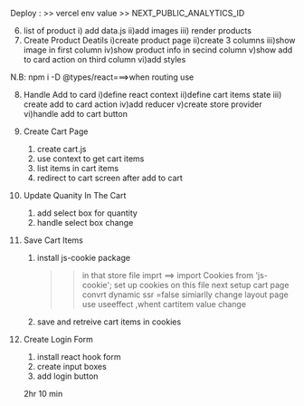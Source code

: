 Deploy : >> vercel env value
         >> NEXT_PUBLIC_ANALYTICS_ID

6.  list of product
    i) add data.js
    ii)add images
    iii) render products
7.  Create Product Deatils
    i)create product page
    ii)create 3 columns
    iii)show image in first column
    iv)show product info in secind column
    v)show add to card action on third column
    vi)add styles

N.B: npm i -D @types/react===>when routing use

8. Handle Add to card
   i)define react context
   ii)define cart items state
   iii) create add to card action
   iv)add reducer
   v)create store provider
   vi)handle add to cart button

9. Create Cart Page

   1. create cart.js
   2. use context to get cart items
   3. list items in cart items
   4. redirect to cart screen after add to cart

10. Update Quanity In The Cart

    1. add select box for quantity
    2. handle select box change

11. Save Cart Items
    1. install js-cookie package
        >>in that store file imprt ==> import Cookies from 'js-cookie';
        >>set up cookies on this file
        >>next setup cart page convrt dynamic ssr =false
        >>simiarlly change layout page use useeffect ,whent cartitem value change 
    2. save and retreive cart items in cookies
    
12. Create Login Form
    1. install react hook form
    2. create input boxes
    3. add login button

    2hr 10 min